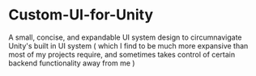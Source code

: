 # Custom-UI-for-Unity
A small, concise, and expandable UI system design to circumnavigate Unity's built in UI system ( which I find to be much more expansive than most of my projects require, and sometimes takes control of certain backend functionality away from me )
